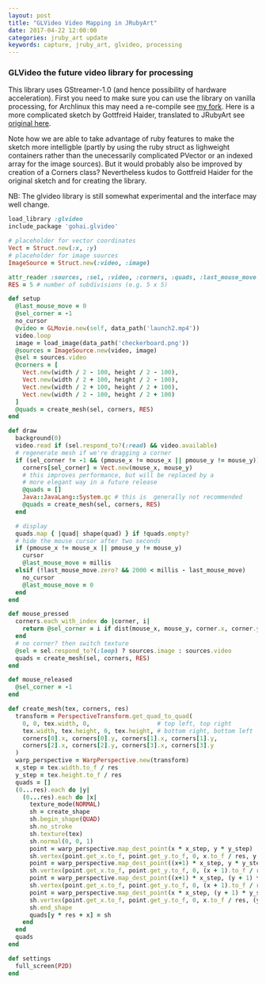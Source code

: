 ```yaml
---
layout: post
title: "GLVideo Video Mapping in JRubyArt"
date: 2017-04-22 12:00:00
categories: jruby_art update
keywords: capture, jruby_art, glvideo, processing
---
```


### GLVideo the future video library for processing

This library uses GStreamer-1.0 (and hence possibility of hardware acceleration).  First you need to make sure you can use the library on vanilla processing, for Archlinux this may need a re-compile
see [my fork](https://github.com/monkstone/processing-glvideo). Here is a more complicated sketch by Gottfreid Haider, translated to JRubyArt see [original here](https://github.com/gohai/processing-glvideo/blob/master/examples/VideoMapping/VideoMapping.pde).

Note how we are able to take advantage of ruby features to make the sketch more intelligble (partly by using the ruby struct as lighweight containers rather than the unecessarily complicated PVector or an indexed array for the image sources). But it would probably also be improved by creation of a Corners class? Nevertheless kudos to Gottfreid Haider for the original sketch and for creating the library.

NB: The glvideo library is still somewhat experimental and the interface may well change.


```ruby
load_library :glvideo
include_package 'gohai.glvideo'

# placeholder for vector coordinates
Vect = Struct.new(:x, :y)
# placeholder for image sources
ImageSource = Struct.new(:video, :image)

attr_reader :sources, :sel, :video, :corners, :quads, :last_mouse_move, :sel_corner
RES = 5	# number of subdivisions (e.g. 5 x 5)

def setup
  @last_mouse_move = 0
  @sel_corner = -1
  no_cursor
  @video = GLMovie.new(self, data_path('launch2.mp4'))
  video.loop
  image = load_image(data_path('checkerboard.png'))
  @sources = ImageSource.new(video, image)
  @sel = sources.video
  @corners = [
    Vect.new(width / 2 - 100, height / 2 - 100),
    Vect.new(width / 2 + 100, height / 2 - 100),
    Vect.new(width / 2 + 100, height / 2 + 100),
    Vect.new(width / 2 - 100, height / 2 + 100)
  ]
  @quads = create_mesh(sel, corners, RES)
end

def draw
  background(0)
  video.read if (sel.respond_to?(:read) && video.available)
  # regenerate mesh if we're dragging a corner
  if (sel_corner != -1 && (pmouse_x != mouse_x || pmouse_y != mouse_y))
    corners[sel_corner] = Vect.new(mouse_x, mouse_y)
    # this improves performance, but will be replaced by a
    # more elegant way in a future release
    @quads = []
    Java::JavaLang::System.gc # this is  generally not recommended
    @quads = create_mesh(sel, corners, RES)
  end

  # display
  quads.map { |quad| shape(quad) } if !quads.empty?
  # hide the mouse cursor after two seconds
  if (pmouse_x != mouse_x || pmouse_y != mouse_y)
    cursor
    @last_mouse_move = millis
  elsif (!last_mouse_move.zero? && 2000 < millis - last_mouse_move)
    no_cursor
    @last_mouse_move = 0
  end
end

def mouse_pressed
  corners.each_with_index do |corner, i|
    return @sel_corner = i if dist(mouse_x, mouse_y, corner.x, corner.y) < 20
  end
  # no corner? then switch texture
  @sel = sel.respond_to?(:loop) ? sources.image : sources.video
  quads = create_mesh(sel, corners, RES)
end

def mouse_released
  @sel_corner = -1
end

def create_mesh(tex, corners, res)
  transform = PerspectiveTransform.get_quad_to_quad(
    0, 0, tex.width, 0,                   # top left, top right
    tex.width, tex.height, 0, tex.height, # bottom right, bottom left
    corners[0].x, corners[0].y, corners[1].x, corners[1].y,
    corners[2].x, corners[2].y, corners[3].x, corners[3].y
  )
  warp_perspective = WarpPerspective.new(transform)
  x_step = tex.width.to_f / res
  y_step = tex.height.to_f / res
  quads = []
  (0...res).each do |y|
    (0...res).each do |x|
      texture_mode(NORMAL)
      sh = create_shape
      sh.begin_shape(QUAD)
      sh.no_stroke
      sh.texture(tex)
      sh.normal(0, 0, 1)
      point = warp_perspective.map_dest_point(x * x_step, y * y_step)
      sh.vertex(point.get_x.to_f, point.get_y.to_f, 0, x.to_f / res, y.to_f / res)
      point = warp_perspective.map_dest_point((x+1) * x_step, y * y_step)
      sh.vertex(point.get_x.to_f, point.get_y.to_f, 0, (x + 1).to_f / res, y.to_f / res)
      point = warp_perspective.map_dest_point((x+1) * x_step, (y + 1) * y_step)
      sh.vertex(point.get_x.to_f, point.get_y.to_f, 0, (x + 1).to_f / res, (y + 1).to_f / res)
      point = warp_perspective.map_dest_point(x * x_step, (y + 1) * y_step)
      sh.vertex(point.get_x.to_f, point.get_y.to_f, 0, x.to_f / res, (y + 1).to_f / res)
      sh.end_shape
      quads[y * res + x] = sh
    end
  end
  quads
end

def settings
  full_screen(P2D)
end

```
